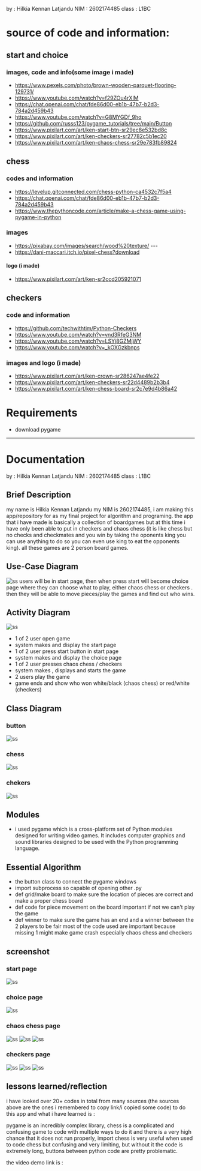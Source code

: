 by : Hilkia Kennan Latjandu
NIM : 2602174485
class : L1BC
# source of code and information:
## start and choice
### images, code and info(some image i made)
- https://www.pexels.com/photo/brown-wooden-parquet-flooring-129731/
- https://www.youtube.com/watch?v=f29ZOu4rXlM
- https://chat.openai.com/chat/fde86d00-eb1b-47b7-b2d3-784a2d459b43
- https://www.youtube.com/watch?v=G8MYGDf_9ho
- https://github.com/russs123/pygame_tutorials/tree/main/Button
- https://www.pixilart.com/art/ken-start-btn-sr29ec8e532bd8c
- https://www.pixilart.com/art/ken-checkers-sr27782c5b1ec20
- https://www.pixilart.com/art/ken-chaos-chess-sr29e783fb89824
## chess
### codes and information
- https://levelup.gitconnected.com/chess-python-ca4532c7f5a4
- https://chat.openai.com/chat/fde86d00-eb1b-47b7-b2d3-784a2d459b43
- https://www.thepythoncode.com/article/make-a-chess-game-using-pygame-in-python
### images
- https://pixabay.com/images/search/wood%20texture/ ---
- https://dani-maccari.itch.io/pixel-chess?download
#### logo (i made)
- https://www.pixilart.com/art/ken-sr2ccd205921071
## checkers
### code and information
- https://github.com/techwithtim/Python-Checkers
- https://www.youtube.com/watch?v=vnd3RfeG3NM
- https://www.youtube.com/watch?v=LSYj8GZMjWY
- https://www.youtube.com/watch?v=_kOXGzkbnps
### images and logo (i made)
- https://www.pixilart.com/art/ken-crown-sr286247ae4fe22
- https://www.pixilart.com/art/ken-checkers-sr22d4489b2b3b4
- https://www.pixilart.com/art/ken-chess-board-sr2c7e9d4b86a42

# Requirements
- download pygame
-------------------------------------------------------------
# Documentation
by : Hilkia Kennan Latjandu
NIM : 2602174485
class : L1BC
## Brief Description
my name is Hilkia Kennan Latjandu my NIM is 2602174485, i am making this app/repository for as my final project for algorithm and programing.
the app that i have made is basically a collection of boardgames but at this time i have only been able to put in checkers and chaos chess (it is like chess but no checks and checkmates
and you win by taking the oponents king you can use anything to do so you can even use king to eat the opponents king). all these games are 2 person board games.
## Use-Case Diagram
![ss](assets/usecase.png)
users will be in start page, then when press start will become choice page where they can choose what to play, either chaos chess or checkers
. then they will be able to move pieces/play the games and find out who wins.
## Activity Diagram
![ss](assets/actdiagram.png)
- 1 of 2 user open game
- system makes and display the start page
- 1 of 2 user press start button in start page
- system makes and display the choice page
- 1 of 2 user presses chaos chess / checkers
- system makes , displays and starts the game
- 2 users play the game
- game ends and show who won white/black (chaos chess) or red/white (checkers)
## Class Diagram
### button
![ss](assets/class1.png)
### chess
![ss](assets/class2.png)
### chekers
![ss](assets/class3.png)
## Modules
- i used pygame which is a cross-platform set of Python modules designed for writing video games. 
It includes computer graphics and sound libraries designed to be used with the Python programming language.
## Essential Algorithm
- the button class to connect the pygame windows
- import subprocess so capable of opening other .py 
- def grid/make board to make sure the location of pieces are correct and make a proper chess board
- def code for piece movement on the board important if not we can't play the game
- def winner to make sure the game has an end and a winner between the 2 players
to be fair most of the code used are important because missing 1 might make game crash especially chaos chess and checkers
## screenshot
### start page
![ss](assets/ss1.png)
### choice page
![ss](assets/ss2.png)
### chaos chess page
![ss](assets/ss3.png)
![ss](assets/ss4.png)
![ss](assets/ss5.png)
### checkers page
![ss](assets/ss6.png)
![ss](assets/ss7.png)
![ss](assets/ss8.png)
## lessons learned/reflection
i have looked over 20+ codes in total from many sources (the sources above are the ones i remembered to copy link/i copied some code) to do this app and what i have learned is :

pygame is an incredibly complex library, chess is a complicated and confusing game to code with multiple ways to do it
and there is a very high chance that it does not run properly, import chess is very useful when used to code chess but confusing and very limiting, but
without it the code is extremely long, buttons between python code are pretty problematic. 


the video demo link is : 

